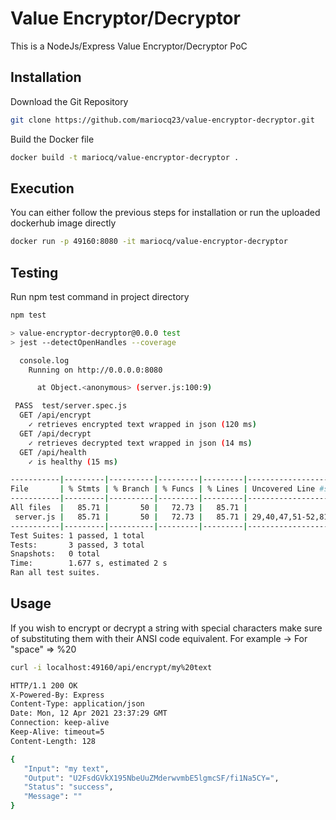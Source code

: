 # Value Encryptor/Decryptor

This is a NodeJs/Express Value Encryptor/Decryptor PoC

## Installation

Download the Git Repository

```bash
git clone https://github.com/mariocq23/value-encryptor-decryptor.git
```
Build the Docker file

```bash
docker build -t mariocq/value-encryptor-decryptor .   
```

## Execution

You can either follow the previous steps for installation or run the uploaded dockerhub image directly
 
```bash
docker run -p 49160:8080 -it mariocq/value-encryptor-decryptor 
```

## Testing

Run npm test command in project directory
 
```bash
npm test

> value-encryptor-decryptor@0.0.0 test
> jest --detectOpenHandles --coverage

  console.log
    Running on http://0.0.0.0:8080

      at Object.<anonymous> (server.js:100:9)

 PASS  test/server.spec.js
  GET /api/encrypt
    ✓ retrieves encrypted text wrapped in json (120 ms)
  GET /api/decrypt
    ✓ retrieves decrypted text wrapped in json (14 ms)
  GET /api/health
    ✓ is healthy (15 ms)

-----------|---------|----------|---------|---------|-------------------
File       | % Stmts | % Branch | % Funcs | % Lines | Uncovered Line #s 
-----------|---------|----------|---------|---------|-------------------
All files  |   85.71 |       50 |   72.73 |   85.71 |                   
 server.js |   85.71 |       50 |   72.73 |   85.71 | 29,40,47,51-52,81 
-----------|---------|----------|---------|---------|-------------------
Test Suites: 1 passed, 1 total
Tests:       3 passed, 3 total
Snapshots:   0 total
Time:        1.677 s, estimated 2 s
Ran all test suites.
```

## Usage
If you wish to encrypt or decrypt a string with special characters make sure of substituting them with their ANSI code equivalent. For example -> For "space" => %20

```bash
curl -i localhost:49160/api/encrypt/my%20text

HTTP/1.1 200 OK
X-Powered-By: Express
Content-Type: application/json
Date: Mon, 12 Apr 2021 23:37:29 GMT
Connection: keep-alive
Keep-Alive: timeout=5
Content-Length: 128

{
   "Input": "my text",
   "Output": "U2FsdGVkX195NbeUuZMderwvmbE5lgmcSF/fi1Na5CY=",
   "Status": "success",
   "Message": ""
}                                                                                                                        
```
